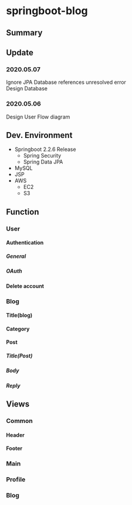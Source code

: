 # springboot-blog
## Summary
## Update
### 2020.05.07
Ignore JPA Database references unresolved error  
Design Database
### 2020.05.06
Design User Flow diagram

## Dev. Environment
* Springboot 2.2.6 Release
    * Spring Security
    * Spring Data JPA
* MySQL
* JSP
* AWS
    * EC2
    * S3
## Function
### User
#### Authentication
##### General
##### OAuth
#### Delete account
### Blog
#### Title(blog)
#### Category
#### Post
##### Title(Post)
##### Body
##### Reply
## Views
### Common
#### Header
#### Footer
### Main
### Profile
### Blog